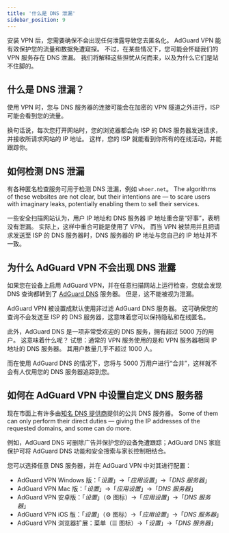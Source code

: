 ```yaml
---
title: '什么是 DNS 泄漏'
sidebar_position: 9
---
```


安装 VPN 后，您需要确保不会出现任何泄露导致您去匿名化。 AdGuard VPN 能有效保护您的流量和数据免遭窥探。 不过，在某些情况下，您可能会怀疑我们的 VPN 服务存在 DNS 泄漏。 我们将解释这些担忧从何而来，以及为什么它们是站不住脚的。

## 什么是 DNS 泄漏？

使用 VPN 时，您与 DNS 服务器的连接可能会在加密的 VPN 隧道之外进行，ISP 可能会看到您的流量。

换句话说，每次您打开网站时，您的浏览器都会向 ISP 的 DNS 服务器发送请求，并接收所请求网站的 IP 地址。 这样，您的 ISP 就能看到你所有的在线活动，并能跟踪你。

## 如何检测 DNS 泄漏

有各种匿名检查服务可用于检测 DNS 泄漏，例如 `whoer.net`。 The algorithms of these websites are not clear, but their intentions are — to scare users with imaginary leaks, potentially enabling them to sell their services.

一些安全扫描网站认为，用户 IP 地址和 DNS 服务器 IP 地址重合是“好事”，表明没有泄漏。 实际上，这样中重合可能是使用了 VPN。 而当 VPN 被禁用并且把请求发送至 ISP 的 DNS 服务器时，DNS 服务器的 IP 地址与您自己的 IP 地址并不一致。

## 为什么 AdGuard VPN 不会出现 DNS 泄露

如果您在设备上启用 AdGuard VPN，并在任意扫描网站上运行检查，您就会发现 DNS 查询都转到了 [AdGuard DNS](https://adguard-dns.io) 服务器。 但是，这不能被视为泄漏。

AdGuard VPN 被设置成默认使用非过滤 AdGuard DNS 服务器。 这可确保您的查询不会发送至 ISP 的 DNS 服务器，这意味着您可以保持隐私和在线匿名。

此外，AdGuard DNS 是一项非常受欢迎的 DNS 服务，拥有超过 5000 万的用户。 这意味着什么呢？ 试想：通常的 VPN 服务使用的是和 VPN 服务器相同 IP 地址的 DNS 服务器。 其用户数量几乎不超过 1000 人。

而在使用 AdGuard DNS 的情况下，您将与 5000 万用户进行“合并”，这样就不会有人仅用您的 DNS 服务器追踪到您。

## 如何在 AdGuard VPN 中设置自定义 DNS 服务器

现在市面上有许多由[知名 DNS 提供商](https://adguard-dns.io/kb/general/dns-providers)提供的公共 DNS 服务器。 Some of them can only perform their direct duties — giving the IP addresses of the requested domains, and some can do more.

例如，AdGuard DNS 可删除广告并保护您的设备免遭跟踪；AdGuard DNS 家庭保护可将 AdGuard DNS 功能和安全搜索与家长控制相结合。

您可以选择任意 DNS 服务器，并在 AdGuard VPN 中对其进行配置：

- AdGuard VPN Windows 版：「*设置*」→「*应用设置*」→「*DNS 服务器*」
- AdGuard VPN Mac 版：「*设置*」→「*应用设置*」→「*DNS 服务器*」
- AdGuard VPN 安卓版：「*设置*」（⚙ 图标）→「*应用设置*」→「*DNS 服务器*」
- AdGuard VPN iOS 版：「*设置*」（⚙ 图标）→「*应用设置*」→「*DNS 服务器*」
- AdGuard VPN 浏览器扩展：菜单（☰ 图标）→「*设置*」→「*DNS 服务器*」
